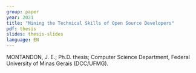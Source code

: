 ```yaml
---
group: paper
year: 2021
title: "Mining the Technical Skills of Open Source Developers"
pdf: thesis
slides: thesis-slides
language: EN
---
```


MONTANDON, J. E.; Ph.D. thesis; Computer Science Department, Federal University of Minas Gerais (DCC/UFMG).
